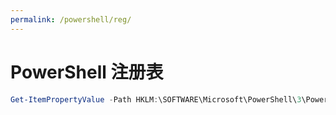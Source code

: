 ```yaml
---
permalink: /powershell/reg/
---
```


# PowerShell 注册表

```powershell
Get-ItemPropertyValue -Path HKLM:\SOFTWARE\Microsoft\PowerShell\3\PowerShellEngine -Name ApplicationBase.
```
